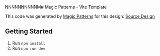 NNNNNNNNNNM# Magic Patterns - Vite Template

This code was generated by [Magic Patterns](https://magicpatterns.com) for this design: [Source Design](https://www.magicpatterns.com/c/uwlxyvwlbe3czjzvaf7i4q)

## Getting Started

1. Run `npm install`
2. Run `npm run dev`
